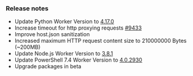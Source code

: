 ### Release notes

<!-- Please add your release notes in the following format:
- My change description (#PR)
-->
- Update Python Worker Version to [4.17.0](https://github.com/Azure/azure-functions-python-worker/releases/tag/4.17.0)
- Increase timeout for http proxying requests [#9433](https://github.com/Azure/azure-functions-host/pull/9433)
- Improve host.json sanitization
- Increased maximum HTTP request content size to 210000000 Bytes (~200MB)
- Update Node.js Worker Version to [3.8.1](https://github.com/Azure/azure-functions-nodejs-worker/releases/tag/v3.8.1)
- Update PowerShell 7.4 Worker Version to [4.0.2930](https://github.com/Azure/azure-functions-powershell-worker/releases/tag/v4.0.2930)
- Upgrade packages in beta